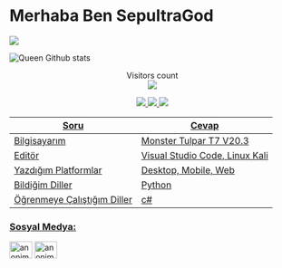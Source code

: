# Merhaba Ben SepultraGod


![](https://komarev.com/ghpvc/?username=SepuLtragod&color=565f89&style=flat)

![Queen Github stats](https://github-readme-stats.vercel.app/api?username=SepuLtragod&show_icons=true&theme=tokyonight)

<p align="center"> 
  Visitors count<br>
  <img src="https://profile-counter.glitch.me/sepultragod/count.svg" />

<p align="center">
  <a href="https://github.com/sepultragod">
    <img src="https://komarev.com/ghpvc/?username=sepulrtagod&label=Profile%20views&color=ff69b4&label=Profile+Views&style=plastic">

  </a>
  <a href="https://github.com/sepultragod?tab=stars">
    <img src="https://img.shields.io/github/stars/sepultragod?color=ff69b4&label=Stargazers&style=plastic">

  </a>
  <a href="https://github.com/Sepultragod?tab=followers">
    <img src="https://img.shields.io/github/followers/Sepultragod?color=ff69b4&label=Followers&style=plastic">
    
Soru | Cevap
--- | --- 
Bilgisayarım  | Monster Tulpar T7 V20.3
Editör  | Visual Studio Code, Linux Kali
Yazdığım Platformlar | Desktop, Mobile, Web
Bildiğim Diller  |   Python
Öğrenmeye Çalıştığım Diller | c#

    
<h3 align="left">Sosyal Medya:</h3>
<p align="left">
<a href="https://www.instagram.com/sep.ultragod/" target="blank"><img align="center" src="https://cdn.jsdelivr.net/npm/simple-icons@3.0.1/icons/instagram.svg" alt="anonimxx197" height="30" width="40" /></a>
<a href="https://t.me/SepuLtragod" target="blank"><img align="center" src="https://cdn.jsdelivr.net/npm/simple-icons@3.0.1/icons/telegram.svg" alt="anonimxx197" height="30" width="40" /></a>
